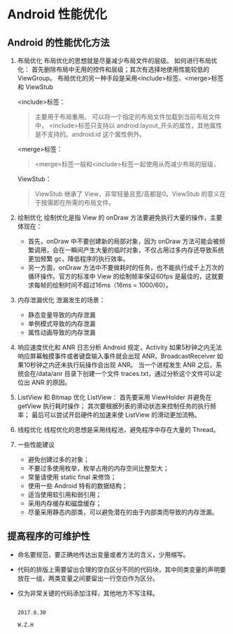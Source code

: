 # Android 性能优化
## Android 的性能优化方法 
1. 布局优化
    布局优化的思想就是尽量减少布局文件的层级。
    如何进行布局优化：
    首先删除布局中无用的控件和层级；其次有选择地使用性能较低的 ViewGroup。
    布局优化的另一种手段是采用<include\>标签、<merge\>标签和 ViewStub

    <include\>标签：
    >主要用于布局重用。
    可以将一个指定的布局文件加载到当前布局文件中，
    <include\>标签只支持以 android:layout_开头的属性，其他属性是不支持的。android:id 这个属性例外。
    
    <merge\>标签：
    ><merge\>标签一般和<include\>标签一起使用从而减少布局的层级，

    ViewStub：
    >ViewStub 继承了 View，非常轻量且宽/高都是0。ViewStub 的意义在于按需即在所需的布局文件。

2. 绘制优化
    绘制优化是指 View 的 onDraw 方法要避免执行大量的操作，主要体现在：
    - 首先，onDraw 中不要创建新的局部对象，因为 onDraw 方法可能会被频繁调用，会在一瞬间产生大量的临时对象，不仅占用过多内存还导致系统更加频繁 gc，降低程序的执行效率。
    - 另一方面，onDraw 方法中不要做耗时的任务，也不能执行成千上万次的循环操作。官方的标准中 View 的绘制帧率保证60fps 是最佳的，这就要求每帧的绘制时间不超过16ms（16ms = 1000/60）。

3. 内存泄漏优化
    泄漏发生的场景：

    - 静态变量导致的内存泄漏
    - 单例模式导致的内存泄漏
    - 属性动画导致的内存泄漏
    
4. 响应速度优化和 ANR 日志分析
    Android 规定，Activity 如果5秒钟之内无法响应屏幕触摸事件或者键盘输入事件就会出现 ANR，BroadcastReceiver 如果10秒钟之内还未执行玩操作会出现 ANR。
    当一个进程发生 ANR 之后，系统会在/data/anr 目录下创建一个文件 traces.txt，通过分析这个文件可以定位出 ANR 的原因。

5. ListView 和 Bitmap 优化
    ListView：
        首先要采用 ViewHolder 并避免在 getView 执行耗时操作；
        其次要根据列表的滑动状态来控制任务的执行频率；
        最后可以尝试开启硬件的加速来使 ListView 的滑动更加流畅。

6. 线程优化
    线程优化的思想是采用线程池，避免程序中存在大量的 Thread。

7. 一些性能建议
    - 避免创建过多的对象；
    - 不要过多使用枚举，枚举占用的内存空间比整型大；
    - 常量请使用 static final 来修饰；
    - 使用一些 Android 特有的数据结构；
    - 适当使用软引用和弱引用；
    - 采用内存缓存和磁盘缓存；
    - 尽量采用静态内部类，可以避免潜在的由于内部类而导致的内存泄漏。

## 提高程序的可维护性
- 命名要规范，要正确地传达出变量或者方法的含义，少用缩写。
- 代码的排版上需要留出合理的空白区分不同的代码块，其中同类变量的声明要放在一组，两类变量之间要留出一行空白作为区分。
- 仅为非常关键的代码添加注释，其他地方不写注释。




                                                                    2017.8.30
                                                                       W.Z.H
 
